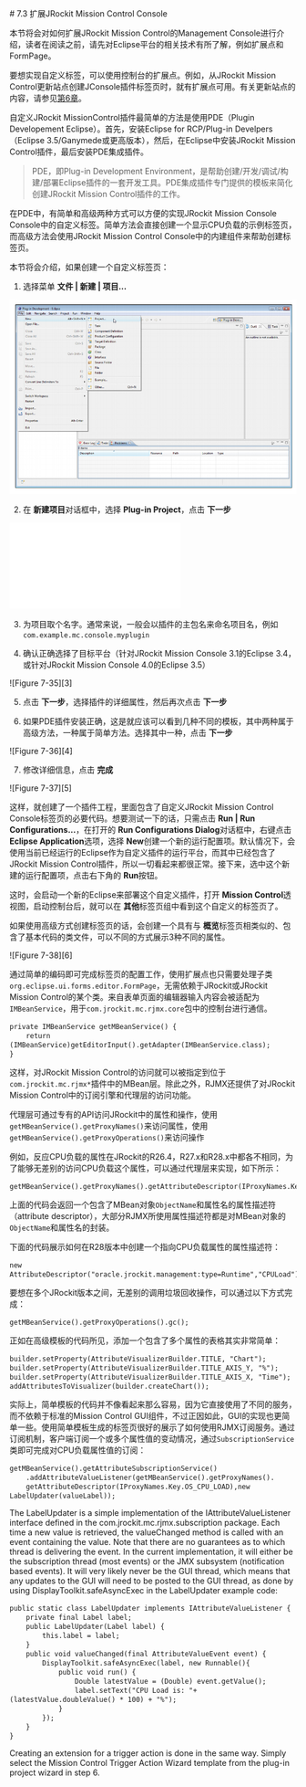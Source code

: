 <a name="7.3" />
# 7.3 扩展JRockit Mission Control Console

本节将会对如何扩展JRockit Mission Control的Management Console进行介绍，读者在阅读之前，请先对Eclipse平台的相关技术有所了解，例如扩展点和FormPage。

要想实现自定义标签，可以使用控制台的扩展点。例如，从JRockit Mission Control更新站点创建JConsole插件标签页时，就有扩展点可用。有关更新站点的内容，请参见[第6章][2]。

自定义JRockit MissionControl插件最简单的方法是使用PDE（Plugin Developement Eclipse）。首先，安装Eclipse for RCP/Plug-in Develpers（Eclipse 3.5/Ganymede或更高版本），然后，在Eclipse中安装JRockit Mission Control插件，最后安装PDE集成插件。

>PDE，即Plug-in Development Environment，是帮助创建/开发/调试/构建/部署Eclipse插件的一套开发工具。PDE集成插件专门提供的模板来简化创建JRockit Mission Control插件的工作。

在PDE中，有简单和高级两种方式可以方便的实现JRockit Mission Console Console中的自定义标签。简单方法会直接创建一个显示CPU负载的示例标签页，而高级方法会使用JRockit Mission Control Console中的内建组件来帮助创建标签页。

本节将会介绍，如果创建一个自定义标签页：

1. 选择菜单 **文件 | 新建 | 项目...**

![Figure 7-33][1]

2. 在 **新建项目**对话框中，选择 **Plug-in Project**，点击 **下一步**

![Figure 7-34][2]

3. 为项目取个名字。通常来说，一般会以插件的主包名来命名项目名，例如`com.example.mc.console.myplugin`

4. 确认正确选择了目标平台（针对JRockit Mission Console 3.1的Eclipse 3.4，或针对JRockit Mission Console 4.0的Eclipse 3.5）

![Figure 7-35][3]

5. 点击 **下一步**，选择插件的详细属性，然后再次点击 **下一步**

6. 如果PDE插件安装正确，这是就应该可以看到几种不同的模板，其中两种属于高级方法，一种属于简单方法。选择其中一种，点击 **下一步**

![Figure 7-36][4]

7. 修改详细信息，点击 **完成**

![Figure 7-37][5]

这样，就创建了一个插件工程，里面包含了自定义JRockit Mission Control Console标签页的必要代码。想要测试一下的话，只需点击 **Run | Run Configurations...**，在打开的 **Run Configurations Dialog**对话框中，右键点击 **Eclipse Application**选项，选择 **New**创建一个新的运行配置项。默认情况下，会使用当前已经运行的Eclipse作为自定义插件的运行平台，而其中已经包含了JRockit Mission Control插件，所以一切看起来都很正常。接下来，选中这个新建的运行配置项，点击右下角的 **Run**按钮。

这时，会启动一个新的Eclipse来部署这个自定义插件，打开 **Mission Control**透视图，启动控制台后，就可以在 **其他**标签页组中看到这个自定义的标签页了。

如果使用高级方式创建标签页的话，会创建一个具有与 **概览**标签页相类似的、包含了基本代码的类文件，可以不同的方式展示3种不同的属性。

![Figure 7-38][6]

通过简单的编码即可完成标签页的配置工作，使用扩展点也只需要处理子类`org.eclipse.ui.forms.editor.FormPage`，无需依赖于JRockit或JRockit Mission Control的某个类。来自表单页面的编辑器输入内容会被适配为`IMBeanService`，用于`com.jrockit.mc.rjmx.core`包中的控制台进行通信。  

    private IMBeanService getMBeanService() {
        return (IMBeanService)getEditorInput().getAdapter(IMBeanService.class);
    }

这样，对JRockit Mission Control的访问就可以被指定到位于`com.jrockit.mc.rjmx*`插件中的MBean层。除此之外，RJMX还提供了对JRockit Mission Control中的订阅引擎和代理层的访问功能。

代理层可通过专有的API访问JRockit中的属性和操作，使用`getMBeanService().getProxyNames()`来访问属性，使用`getMBeanService().getProxyOperations()`来访问操作

例如，反应CPU负载的属性在JRockit的R26.4，R27.x和R28.x中都各不相同，为了能够无差别的访问CPU负载这个属性，可以通过代理层来实现，如下所示：

    getMBeanService().getProxyNames().getAttributeDescriptor(IProxyNames.Key.OS_CPU_LOAD);

上面的代码会返回一个包含了MBean对象`ObjectName`和属性名的属性描述符（attribute descriptor），大部分RJMX所使用属性描述符都是对MBean对象的`ObjectName`和属性名的封装。

下面的代码展示如何在R28版本中创建一个指向CPU负载属性的属性描述符：

    new AttributeDescriptor("oracle.jrockit.management:type=Runtime","CPULoad");

要想在多个JRockit版本之间，无差别的调用垃圾回收操作，可以通过以下方式完成：

    getMBeanService().getProxyOperations().gc();

正如在高级模板的代码所见，添加一个包含了多个属性的表格其实非常简单：

    builder.setProperty(AttributeVisualizerBuilder.TITLE, "Chart");
    builder.setProperty(AttributeVisualizerBuilder.TITLE_AXIS_Y, "%");
    builder.setProperty(AttributeVisualizerBuilder.TITLE_AXIS_X, "Time");
    addAttributesToVisualizer(builder.createChart());

实际上，简单模板的代码并不像看起来那么容易，因为它直接使用了不同的服务，而不依赖于标准的Mission Control GUI组件，不过正因如此，GUI的实现也更简单一些。使用简单模板生成的标签页很好的展示了如何使用RJMX订阅服务。通过订阅机制，客户端订阅一个或多个属性值的变动情况，通过`SubscriptionService`类即可完成对CPU负载属性值的订阅：

    getMBeanService().getAttributeSubscriptionService()
        .addAttributeValueListener(getMBeanService().getProxyNames().
        getAttributeDescriptor(IProxyNames.Key.OS_CPU_LOAD),new LabelUpdater(valueLabel));

The  LabelUpdater is a simple implementation of the  IAttributeValueListener
interface defined in the  com.jrockit.mc.rjmx.subscription package. Each time a
new value is retrieved, the  valueChanged method is called with an event containing
the value. Note that there are no guarantees as to which thread is delivering the event.
In the current implementation, it will either be the subscription thread (most events)
or the JMX subsystem (notification based events). It will very likely never be the GUI
thread, which means that any updates to the GUI will need to be posted to the GUI
thread, as done by using  DisplayToolkit.safeAsyncExec in the  LabelUpdater
example code:



    public static class LabelUpdater implements IAttributeValueListener {
        private final Label label;
        public LabelUpdater(Label label) {
            this.label = label;
        }
        public void valueChanged(final AttributeValueEvent event) {
            DisplayToolkit.safeAsyncExec(label, new Runnable(){
                public void run() {
                    Double latestValue = (Double) event.getValue();
                    label.setText("CPU Load is: "+ (latestValue.doubleValue() * 100) + "%");
                }
            });
        }
    }

Creating an extension for a trigger action is done in the same way. Simply select the
Mission Control Trigger Action Wizard template from the plug-in project wizard
in step 6.







[1]:    ../images/7-33.jpg
[2]:    ../chap6/6.md#6